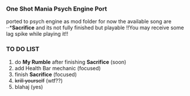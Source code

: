 ### One Shot Mania Psych Engine Port
ported to psych engine as mod folder
for now the available song are
⋅⋅***Sacrifice** and its not fully finished but playable
!!You may receive some lag spike while playing it!!

### TO DO LIST
1. do **My Rumble** after finishing **Sacrifice** (soon)
2. add Health Bar mechanic (focused)
3. finish **Sacrifice** (focused)
4. ~~krill yourself~~ (wtf??)
5. blahaj (yes)
